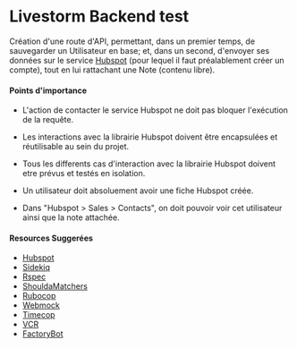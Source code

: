# Livestorm Backend test
 
Création d'une route d'API, permettant, dans un premier temps, de sauvegarder un Utilisateur en base; et, dans un second, d'envoyer ses données sur le service [Hubspot](https://www.hubspot.com/) (pour lequel il faut préalablement créer un compte), tout en lui rattachant une Note (contenu libre).

#### Points d'importance

- L'action de contacter le service Hubspot ne doit pas bloquer l'exécution de la requête.

- Les interactions avec la librairie Hubspot doivent être encapsulées et réutilisable au sein du projet.

- Tous les differents cas d'interaction avec la librairie Hubspot doivent etre prévus et testés en isolation.

- Un utilisateur doit absoluement avoir une fiche Hubspot créée.

- Dans "Hubspot > Sales > Contacts", on doit pouvoir voir cet utilisateur ainsi que la note attachée.

#### Resources Suggerées

- [Hubspot](https://github.com/adimichele/hubspot-ruby)
- [Sidekiq](https://github.com/mperham/sidekiq)
- [Rspec](https://github.com/rspec/rspec-rails)
- [ShouldaMatchers](https://github.com/thoughtbot/shoulda-matchers)
- [Rubocop](https://github.com/bbatsov/rubocop)
- [Webmock](https://github.com/bblimke/webmock)
- [Timecop](https://github.com/travisjeffery/timecop)
- [VCR](https://github.com/vcr/vcr)
- [FactoryBot](https://github.com/thoughtbot/factory_bot)
